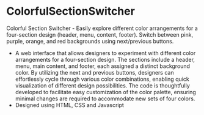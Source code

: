 # ColorfulSectionSwitcher
Colorful Section Switcher - Easily explore different color arrangements for a four-section design (header, menu, content, footer). Switch between pink, purple, orange, and red backgrounds using next/previous buttons. 
- A web interface that allows designers to experiment with different color arrangements for a four-section design. The sections include a header, menu, main content, and footer, each assigned a distinct background color. By utilizing the next and previous buttons, designers can effortlessly cycle through various color combinations, enabling quick visualization of different design possibilities. The code is thoughtfully developed to facilitate easy customization of the color palette, ensuring minimal changes are required to accommodate new sets of four colors.
- Designed using HTML, CSS and Javascript

